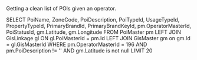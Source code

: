 Getting a clean list of POIs given an operator.

SELECT
  PoiName, ZoneCode, PoiDescription, PoiTypeId, UsageTypeId, PropertyTypeId, 
  PrimaryBrandId, PrimaryBrandKeyId, pm.OperatorMasterId, PoiStatusId, gm.Latitude, gm.Longitude
  FROM PoiMaster pm
  LEFT JOIN GisLinkage gl ON gl.PoiMasterId = pm.Id
  LEFT JOIN GisMaster gm on gm.Id = gl.GisMasterId
  WHERE pm.OperatorMasterId = 196
  AND pm.PoiDescription != ''
  AND gm.Latitude is not null
  LIMIT 20